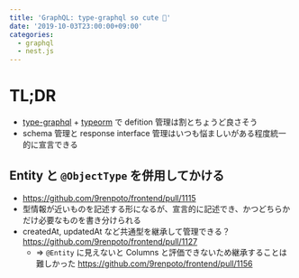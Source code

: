 ```yaml
---
title: 'GraphQL: type-graphql so cute 🤗'
date: '2019-10-03T23:00:00+09:00'
categories:
  - graphql
  - nest.js
---
```


# TL;DR

- [type-graphql](https://github.com/MichalLytek/type-graphql) +
  [typeorm](https://github.com/typeorm/typeorm) で defition
  管理は割とちょうど良さそう
- schema 管理と response interface
  管理はいつも悩ましいがある程度統一的に宣言できる

## Entity と `@ObjectType` を併用してかける

- <https://github.com/9renpoto/frontend/pull/1115>
- 型情報が近いものを記述する形になるが、宣言的に記述でき、かつどちらかだけ必要なものを書き分けられる
- createdAt, updatedAt など共通型を継承して管理できる？
  <https://github.com/9renpoto/frontend/pull/1127>
  - => `@Entity` に見えないと Columns と評価できないため継承することは難しかった
    <https://github.com/9renpoto/frontend/pull/1156>
